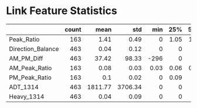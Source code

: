 # Link Feature Statistics

|                   |   count |    mean |     std |     min |   25% |   50% |     75% |      max |   missing |   missing_pct |
|:------------------|--------:|--------:|--------:|--------:|------:|------:|--------:|---------:|----------:|--------------:|
| Peak_Ratio        |     163 |    1.41 |    0.49 |    0    |  1.05 |  1.32 |    1.66 |     3.26 |       300 |         64.79 |
| Direction_Balance |     463 |    0.04 |    0.12 |    0    |  0    |  0    |    0.03 |     1    |         0 |          0    |
| AM_PM_Diff        |     463 |   37.42 |   98.33 | -296    |  0    |  0    |   19.5  |   635    |         0 |          0    |
| AM_Peak_Ratio     |     163 |    0.08 |    0.03 |    0.03 |  0.06 |  0.07 |    0.09 |     0.26 |       300 |         64.79 |
| PM_Peak_Ratio     |     163 |    0.1  |    0.02 |    0    |  0.09 |  0.1  |    0.11 |     0.15 |       300 |         64.79 |
| ADT_1314          |     463 | 1811.77 | 3706.34 |    0    |  0    |  0    | 2030.5  | 19953    |         0 |          0    |
| Heavy_1314        |     463 |    0.04 |    0.09 |    0    |  0    |  0    |    0.05 |     0.99 |         0 |          0    |